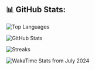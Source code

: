 ## 📊 GitHub Stats:

![Top Languages](https://github-readme-stats.vercel.app/api/top-langs/?username=huseinmirahmatov&layout=compact&theme=radical)

![GitHub Stats](https://github-readme-stats.vercel.app/api?username=huseinmirahmatov&show_icons=true&theme=radical)

![Streaks](https://github-readme-streak-stats.herokuapp.com/?user=huseinmirahmatov&theme=radical)

![WakaTime Stats from July 2024](https://github-readme-stats.vercel.app/api/wakatime?username=huseinmirahmatov&theme=radical)
